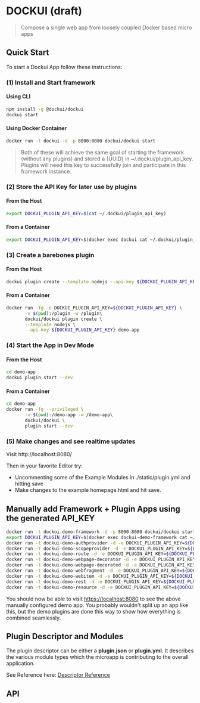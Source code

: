 # DOCKUI (draft)

> Compose a single web app from loosely coupled Docker based micro apps

## Quick Start

To start a Dockui App follow these instructions:

### (1) Install and Start framework
#### Using CLI
```bash
npm install -g @dockui/dockui
dockui start
```
#### Using Docker Container
```bash
docker run -t dockui -d -p 8000:8080 dockui/dockui start
```

> Both of these will achieve the same goal of starting the framework (without any plugins) and stored a {UUID} in ~/.dockui/plugin_api_key. Plugins will need this key to successfully join and participate in this framework instance.

### (2) Store the API Key for later use by plugins

#### From the Host
```bash
export DOCKUI_PLUGIN_API_KEY=$(cat ~/.dockui/plugin_api_key)
```
#### From a Container
```bash
export DOCKUI_PLUGIN_API_KEY=$(docker exec dockui cat ~/.dockui/plugin_api_key)
```

### (3) Create a barebones plugin
#### From the Host
```bash
dockui plugin create --template nodejs --api-key ${DOCKUI_PLUGIN_API_KEY} demo-app
```
#### From a Container
```bash
docker run -fg -e DOCKUI_PLUGIN_API_KEY=${DOCKUI_PLUGIN_API_KEY} \
       -v $(pwd):/plugin -w /plugin\
       dockui/dockui plugin create \
       --template nodejs \
       --api-key ${DOCKUI_PLUGIN_API_KEY} demo-app
```

### (4) Start the App in Dev Mode

#### From the Host

```bash
cd demo-app
dockui plugin start --dev
```

#### From a Container

```bash
cd demo-app
docker run -fg --privileged \
       -v $(pwd):/demo-app -w /demo-app\
       dockui/dockui \
       plugin start --dev
```

### (5) Make changes and see realtime updates

Visit http://localhost:8080/

Then in your favorite Editor try:

* Uncommenting some of the Example Modules in ./static/plugin.yml and hitting save
* Make changes to the example homepage.html and hit save.


## Manually add Framework + Plugin Apps using the generated API_KEY

```bash
docker run -t dockui-demo-framework -d -p 8000:8080 dockui/dockui start
export DOCKUI_PLUGIN_API_KEY=$(docker exec dockui-demo-framework cat ~/.dockui/plugin_api_key)
docker run -t dockui-demo-authprovider -d -e DOCKUI_PLUGIN_API_KEY=${DOCKUI_PLUGIN_API_KEY} dockui/demo-authprovider
docker run -t dockui-demo-scopeprovider -d -e DOCKUI_PLUGIN_API_KEY=${DOCKUI_PLUGIN_API_KEY} dockui/demo-scopeprovider
docker run -t dockui-demo-route -d -e DOCKUI_PLUGIN_API_KEY=${DOCKUI_PLUGIN_API_KEY} dockui/demo-route
docker run -t dockui-demo-webpage-decorator -d -e DOCKUI_PLUGIN_API_KEY=${DOCKUI_PLUGIN_API_KEY} dockui/demo-webpage-decorator
docker run -t dockui-demo-webpage-decorated -d -e DOCKUI_PLUGIN_API_KEY=${DOCKUI_PLUGIN_API_KEY} dockui/demo-webpage-decorated
docker run -t dockui-demo-webfragment -d -e DOCKUI_PLUGIN_API_KEY=${DOCKUI_PLUGIN_API_KEY} dockui/demo-webfragment
docker run -t dockui-demo-webitem -d -e DOCKUI_PLUGIN_API_KEY=${DOCKUI_PLUGIN_API_KEY} dockui/demo-webitem
docker run -t dockui-demo-rest -d -e DOCKUI_PLUGIN_API_KEY=${DOCKUI_PLUGIN_API_KEY} dockui/demo-rest
docker run -t dockui-demo-resource -d -e DOCKUI_PLUGIN_API_KEY=${DOCKUI_PLUGIN_API_KEY} dockui/demo-resource
```

You should now be able to visit <https://localhost:8080> to see the above manually configured demo app. You probably wouldn't
split up an app like this, but the demo plugins are done this way to show how everything is combined seamlessly.

## Plugin Descriptor and Modules

The plugin descriptor can be either a **plugin.json** or **plugin.yml**. It describes the various module types which the microapp is contributing to the overall application.

See Reference here: [Descriptor Reference](src/plugin/reference_config.yml)

## API

<!-- Generated by documentation.js. Update this documentation by updating the source code. -->